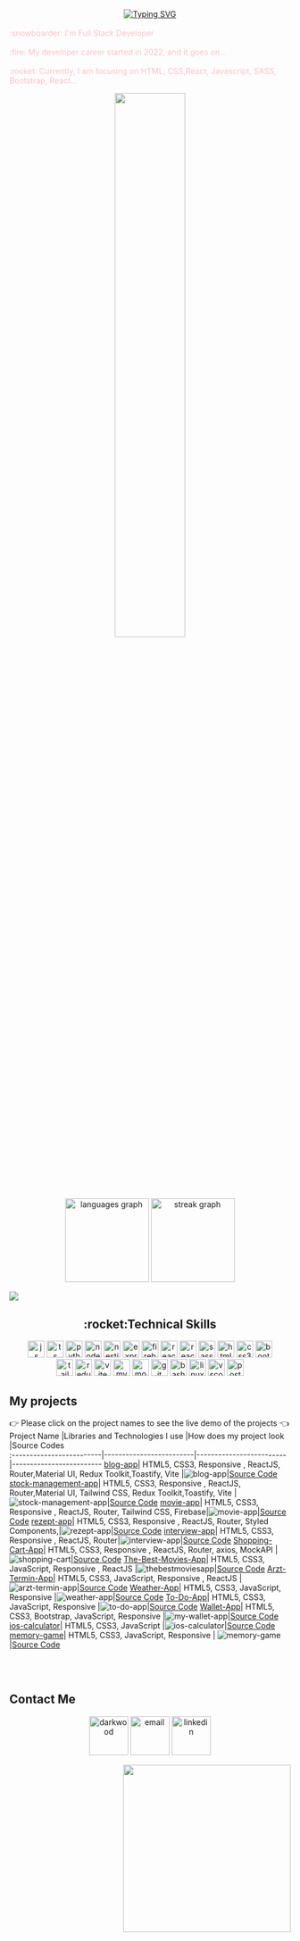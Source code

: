 ## 
<div align=center>
   <a href="https://git.io/typing-svg"><img src="https://readme-typing-svg.demolab.com?font=Fira+Code&size=35&duration=3500&pause=300&color=228B22&center=true&vCenter=true&width=500&lines=Hi🖐+I'm+Ayse;Welcome+to+my+profile!;Description+of+myself%3A;Full+Stack+Developer;" alt="Typing SVG" /></a>

</div>

<br>
<font color="pink"> :snowboarder: I'm Full Stack Developer</font>
</br>
<br>
<font color="pink"> :fire: My developer career started in 2022, and it goes on...</font>
</br>
<br>
<font color="pink"> :rocket: Currently, I am focusing on HTML, CSS,React, Javascript, SASS, Bootstrap, React...</font>
</br>




<p align="center">
  <img src="https://rishavanand.github.io/static/images/greetings.gif" align="center" style="width: 50%" />
 </p>
</br>


<div align="center">
  <img src="https://github-readme-stats.vercel.app/api/top-langs?username=ayseugurlu&locale=en&hide_title=false&layout=compact&card_width=320&langs_count=5&theme=dracula&hide_border=true&order=2" height="150" alt="languages graph"  />
  <img src="https://streak-stats.demolab.com?user=ayseugurlu&locale=en&mode=weekly&theme=dracula&hide_border=true&border_radius=5&order=3" height="150" alt="streak graph"  />
</div>

![](https://komarev.com/ghpvc/?username=ayseugurlu&style=flat-square)


<div align="center">
<h2 align="center">:rocket:Technical Skills</h2>

<img width="30px" alt="js" title="js" src="https://skillicons.dev/icons?i=js" />
<img width="30px" alt="ts" title="ts" src="https://skillicons.dev/icons?i=ts" />
<img width="30px" alt="python" title="python" src="https://skillicons.dev/icons?i=py&theme=light" />
<img width="30px" alt="nodejs" title="nodejs" src="https://skillicons.dev/icons?i=nodejs" />
<img width="30px" alt="nestjs" title="nestjs" src="https://skillicons.dev/icons?i=nestjs" />
<img width="30px" alt="expressjs" title="expressjs" src="https://skillicons.dev/icons?i=express" />
<img width="30px" alt="firebase" title="firebase" src="https://skillicons.dev/icons?i=firebase" />
<img width="30px" alt="react" title="react" src="https://skillicons.dev/icons?i=react" />
<img width="30px" alt="react  title="react native" src="https://cdn.jsdelivr.net/gh/devicons/devicon/icons/react/react-original.svg" />
<img width="30px" alt="sass" title="sass" src="https://skillicons.dev/icons?i=sass" />
<img width="30px" alt="html5" title="html5" src="https://skillicons.dev/icons?i=html" />
<img width="30px" alt="css3" title="css3" src="https://skillicons.dev/icons?i=css" />
<img width="30px" alt="bootstrap" title="bootstrap" src="https://skillicons.dev/icons?i=bootstrap" />
<br/>
<img width="30px" alt="tailwind" title="tailwind" src="https://skillicons.dev/icons?i=tailwind" />
<img width="30px" alt="redux" title="redux" src="https://skillicons.dev/icons?i=redux" />
<img width="30px" alt="vite" title="vite" src="https://skillicons.dev/icons?i=vite" />
<img width="30px" alt="mysql" title="mysql" src="https://skillicons.dev/icons?i=mysql" />
<img width="30px" alt="mongodb" title="mongodb" src="https://skillicons.dev/icons?i=mongodb" />
<img width="30px" alt="git" title="git" src="https://skillicons.dev/icons?i=git" />
<img width="30px" alt="bash" title="bash" src="https://skillicons.dev/icons?i=bash" />
<img width="30px" alt="linux" title="linux" src="https://skillicons.dev/icons?i=linux" />
<img width="30px" alt="vscode" title="vscode" src="https://skillicons.dev/icons?i=vscode" />
<img width="30px" alt="postman" title="postman" src="https://skillicons.dev/icons?i=postman" />
</div>

## My projects
👉 Please click on the project names to see the live demo of the projects 👈
  Project Name       |Libraries and Technologies I use     |How does my project look          |Source Codes       
:-------------------------|-------------------------|-------------------------|-------------------------
[blog-app](https://ayse-blog-app.vercel.app/)| HTML5, CSS3, Responsive , ReactJS, Router,Material UI, Redux Toolkit,Toastify, Vite |![blog-app](https://github.com/user-attachments/assets/80e17fba-4d68-4304-82d4-288146ce5725)|[Source Code](https://github.com/ayseugurlu/Blog-App)
[stock-management-app](https://stock-management-5cwdan50f-ayses-projects-fcb4296c.vercel.app/)| HTML5, CSS3, Responsive , ReactJS, Router,Material UI, Tailwind CSS, Redux Toolkit,Toastify, Vite |![stock-management-app](https://github.com/user-attachments/assets/816f8ff4-6dce-485b-bed4-3968f0394724)|[Source Code](https://github.com/ayseugurlu/Stock-Management-App)
[movie-app](https://movie-app-git-main-ayses-projects-fcb4296c.vercel.app/)| HTML5, CSS3, Responsive , ReactJS, Router, Tailwind CSS, Firebase|![movie-app](https://github.com/user-attachments/assets/f8cee121-68c5-4442-8551-d19ddf8067ae)|[Source Code](https://github.com/ayseugurlu/Movie-App)
[rezept-app](https://rezept-app.vercel.app/)| HTML5, CSS3, Responsive , ReactJS, Router, Styled Components,|![rezept-app](https://github.com/user-attachments/assets/09bca29a-405a-41f3-b209-a82a9a8455ee)|[Source Code](https://github.com/ayseugurlu/Rezept-App)
[interview-app](https://ayse-interview-app.netlify.app/)| HTML5, CSS3, Responsive , ReactJS, Router|![interview-app](https://github.com/user-attachments/assets/517f7a90-33ad-47da-966b-a8591c5d44d6)|[Source Code](https://github.com/ayseugurlu/Interview-App)
[Shopping-Cart-App](https://shopping-cart-bgoig79wp-ayses-projects-fcb4296c.vercel.app)| HTML5, CSS3, Responsive , ReactJS, Router, axios, MockAPI |![shopping-cart](https://github.com/user-attachments/assets/7f56302c-5a15-45e4-9b12-12ad4ab1ed33)|[Source Code](https://github.com/ayseugurlu/Shopping-Cart-App)
[The-Best-Movies-App](https://thebestmoviesapp.netlify.app/)| HTML5, CSS3, JavaScript, Responsive , ReactJS |![thebestmoviesapp](https://github.com/user-attachments/assets/173210ee-5fdd-412f-9be4-55a437ed5e7a)|[Source Code](https://github.com/ayseugurlu/The-Best-Movies-App)
[Arzt-Termin-App](https://arzt-termin-app.netlify.app/)| HTML5, CSS3, JavaScript, Responsive , ReactJS |![arzt-termin-app](https://github.com/user-attachments/assets/062661bd-de27-424c-98f8-00d974c20619)|[Source Code](https://github.com/ayseugurlu/Arzt-Termin-App)
[Weather-App](https://ayseugurlu.github.io/Weather-App/HTML-CSS/)| HTML5, CSS3, JavaScript, Responsive |![weather-app](https://github.com/user-attachments/assets/6b5d215e-eda9-4491-b3a1-dd6154aff55a)|[Source Code](https://github.com/ayseugurlu/Weather-App/tree/main)
[To-Do-App](https://ayseugurlu.github.io/To-Do-App/)| HTML5, CSS3, JavaScript, Responsive |![to-do-app](https://github.com/user-attachments/assets/aae38d6d-6bb0-4cce-999d-83b60cd60f55)|[Source Code](https://github.com/ayseugurlu/To-Do-App)
[Wallet-App](https://ayseugurlu.github.io/Wallet-App/)| HTML5, CSS3, Bootstrap, JavaScript, Responsive |![my-wallet-app](https://github.com/user-attachments/assets/ad6edd58-84e6-4a90-ac57-ec61bf66c2b1)|[Source Code](https://github.com/ayseugurlu/Wallet-App)
[ios-calculator](https://ayseugurlu.github.io/ios-calculator/)| HTML5, CSS3, JavaScript |![ios-calculator](https://github.com/user-attachments/assets/c6bcc9d0-94d4-46ae-b5c9-80a0f0609e5e)|[Source Code](https://github.com/ayseugurlu/ios-calculator)
[memory-game](https://ayseugurlu.github.io/Memory-Game/)| HTML5, CSS3, JavaScript, Responsive |   ![memory-game](https://github.com/user-attachments/assets/9df95f0f-fb47-4369-a0fb-6b6070a7d0c3)|[Source Code](https://github.com/ayseugurlu/Memory-Game)


</div>
</br>
<br>

      
## Contact Me

<p align="center">
  <a href="https://www.xing.com/profile/Ayse_Ugurlu078793/web_profiles"><img src="https://img.icons8.com/?size=100&id=13979&format=png&color=000000" alt="darkwood"  width="70" height="70"/></a>
  <a href="mailto:ayseugurlu9135@gmail.com" target="_blank"><img src="https://img.icons8.com/color/96/000000/gmail.png" alt="email"  width="70" height="70"/></a>
  <a href="https://www.linkedin.com/in/ayse-ugurlu/" target="_blank"><img src="https://img.icons8.com/color/96/000000/linkedin.png" alt="linkedin" width="70" height="70"/></a>
</p>

<p align="right">
  <img src="https://camo.githubusercontent.com/58502bc6910820c71f8cd9f3a6640c7d5374b4f752d4fdc5c4e79bdbd4fe4726/68747470733a2f2f6d656469612e67697068792e636f6d2f6d656469612f62634b6d49576b554d436a566d2f67697068792e676966" align="right" style="width:300px" />
 </p>

 
<!--
*ayseugurlu/ayseugurlu* is a :sparkles: special :sparkles: repository because its README.md (this file) appears on your GitHub profile.
Here are some ideas to get you started:
- :telescope: I'
-->
